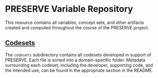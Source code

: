 # PRESERVE Variable Repository

This resource contains all variables, concept sets, and other artifacts created and computed throughout the course of the PRESERVE project.

## [Codesets](https://github.com/PRESERVE-Coordinating-Center/PRESERVE_Variables/tree/main/codesets/)
The `codesets` subdirectory contains all codesets developed in support of PRESERVE. Each file is sorted into a domain-specific folder. Metadata surrounding each codeset, including the developer, supporting code, and the intended use, can be found in the appropriate section in the README.
